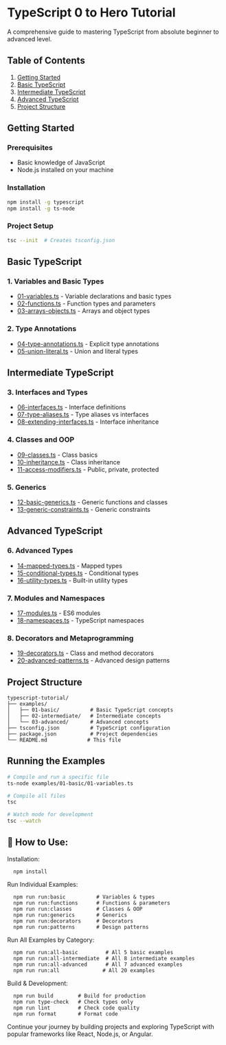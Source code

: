 # TypeScript 0 to Hero Tutorial

A comprehensive guide to mastering TypeScript from absolute beginner to advanced level.

## Table of Contents

1. [Getting Started](#getting-started)
2. [Basic TypeScript](#basic-typescript)
3. [Intermediate TypeScript](#intermediate-typescript)
4. [Advanced TypeScript](#advanced-typescript)
5. [Project Structure](#project-structure)

## Getting Started

### Prerequisites
- Basic knowledge of JavaScript
- Node.js installed on your machine

### Installation
```bash
npm install -g typescript
npm install -g ts-node
```

### Project Setup
```bash
tsc --init  # Creates tsconfig.json
```

## Basic TypeScript

### 1. Variables and Basic Types
- [01-variables.ts](./examples/01-basic/01-variables.ts) - Variable declarations and basic types
- [02-functions.ts](./examples/01-basic/02-functions.ts) - Function types and parameters
- [03-arrays-objects.ts](./examples/01-basic/03-arrays-objects.ts) - Arrays and object types

### 2. Type Annotations
- [04-type-annotations.ts](./examples/01-basic/04-type-annotations.ts) - Explicit type annotations
- [05-union-literal.ts](./examples/01-basic/05-union-literal.ts) - Union and literal types

## Intermediate TypeScript

### 3. Interfaces and Types
- [06-interfaces.ts](./examples/02-intermediate/06-interfaces.ts) - Interface definitions
- [07-type-aliases.ts](./examples/02-intermediate/07-type-aliases.ts) - Type aliases vs interfaces
- [08-extending-interfaces.ts](./examples/02-intermediate/08-extending-interfaces.ts) - Interface inheritance

### 4. Classes and OOP
- [09-classes.ts](./examples/02-intermediate/09-classes.ts) - Class basics
- [10-inheritance.ts](./examples/02-intermediate/10-inheritance.ts) - Class inheritance
- [11-access-modifiers.ts](./examples/02-intermediate/11-access-modifiers.ts) - Public, private, protected

### 5. Generics
- [12-basic-generics.ts](./examples/02-intermediate/12-basic-generics.ts) - Generic functions and classes
- [13-generic-constraints.ts](./examples/02-intermediate/13-generic-constraints.ts) - Generic constraints

## Advanced TypeScript

### 6. Advanced Types
- [14-mapped-types.ts](./examples/03-advanced/14-mapped-types.ts) - Mapped types
- [15-conditional-types.ts](./examples/03-advanced/15-conditional-types.ts) - Conditional types
- [16-utility-types.ts](./examples/03-advanced/16-utility-types.ts) - Built-in utility types

### 7. Modules and Namespaces
- [17-modules.ts](./examples/03-advanced/17-modules.ts) - ES6 modules
- [18-namespaces.ts](./examples/03-advanced/18-namespaces.ts) - TypeScript namespaces

### 8. Decorators and Metaprogramming
- [19-decorators.ts](./examples/03-advanced/19-decorators.ts) - Class and method decorators
- [20-advanced-patterns.ts](./examples/03-advanced/20-advanced-patterns.ts) - Advanced design patterns

## Project Structure
```
typescript-tutorial/
├── examples/
│   ├── 01-basic/          # Basic TypeScript concepts
│   ├── 02-intermediate/   # Intermediate concepts
│   └── 03-advanced/       # Advanced concepts
├── tsconfig.json          # TypeScript configuration
├── package.json           # Project dependencies
└── README.md             # This file
```

## Running the Examples

```bash
# Compile and run a specific file
ts-node examples/01-basic/01-variables.ts

# Compile all files
tsc

# Watch mode for development
tsc --watch
```

## 🚀 How to Use:

  Installation:

```
  npm install
```

  Run Individual Examples:

```
  npm run run:basic          # Variables & types
  npm run run:functions      # Functions & parameters  
  npm run run:classes        # Classes & OOP
  npm run run:generics       # Generics
  npm run run:decorators     # Decorators
  npm run run:patterns       # Design patterns
```

  Run All Examples by Category:

```
  npm run run:all-basic         # All 5 basic examples
  npm run run:all-intermediate  # All 8 intermediate examples  
  npm run run:all-advanced      # All 7 advanced examples
  npm run run:all              # All 20 examples
```

  Build & Development:

```
  npm run build        # Build for production
  npm run type-check   # Check types only
  npm run lint         # Check code quality
  npm run format       # Format code
```



Continue your journey by building projects and exploring TypeScript with popular frameworks like React, Node.js, or Angular.
